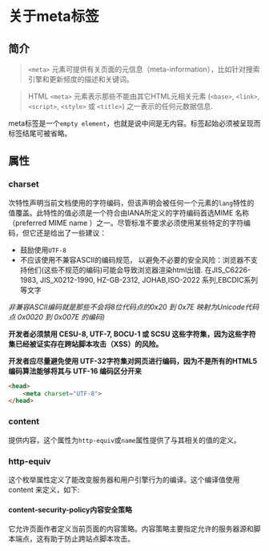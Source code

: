 # 关于meta标签

## 简介

> `<meta>` 元素可提供有关页面的元信息（meta-information），比如针对搜索引擎和更新频度的描述和关键词。

> HTML `<meta>` 元素表示那些不能由其它HTML元相关元素 (`<base>`, `<link>`, `<script>`, `<style>` 或 `<title>`) 之一表示的任何元数据信息.

meta标签是一个`empty element`，也就是说中间是无内容。标签起始必须被呈现而标签结尾可被省略。

## 属性

### charset

次特性声明当前文档使用的字符编码，但该声明会被任何一个元素的`lang`特性的值覆盖。此特性的值必须是一个符合由IANA所定义的字符编码首选MIME 名称（preferred MIME name ）之一。尽管标准不要求必须使用某些特定的字符编码，但它还是给出了一些建议：

* 鼓励使用`UTF-8`
* 不应该使用不兼容ASCII的编码规范， 以避免不必要的安全风险：浏览器不支持他们(这些不规范的编码)可能会导致浏览器渲染html出错. 在JIS_C6226-1983, JIS_X0212-1990, HZ-GB-2312, JOHAB,ISO-2022 系列,EBCDIC系列 等文字 

*非兼容ASCII编码就是那些不会将8位代码点的0x20 到 0x7E 映射为Unicode代码点 0x0020 到 0x007E 的编码)*

**开发者必须禁用 CESU-8, UTF-7, BOCU-1 或 SCSU 这些字符集，因为这些字符集已经被证实存在跨站脚本攻击（XSS）的风险。**

**开发者应尽量避免使用 UTF-32字符集对网页进行编码，因为不是所有的HTML5编码算法能够将其与 UTF-16 编码区分开来**

``` html
<head>
    <meta charset="UTF-8">
</head>
```

### content

提供内容，这个属性为`http-equiv`或`name`属性提供了与其相关的值的定义。

### http-equiv

这个枚举属性定义了能改变服务器和用户引擎行为的编译。这个编译值使用content 来定义，如下:

#### content-security-policy内容安全策略

它允许页面作者定义当前页面的内容策略。内容策略主要指定允许的服务器源和脚本端点，这有助于防止跨站点脚本攻击。

